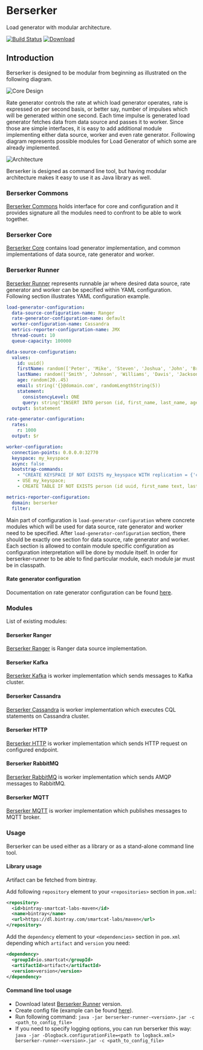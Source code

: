 # Berserker

Load generator with modular architecture.

[![Build Status](https://travis-ci.org/smartcat-labs/berserker.svg?branch=master)](https://travis-ci.org/smartcat-labs/berserker)
[ ![Download](https://api.bintray.com/packages/smartcat-labs/maven/berserker/images/download.svg) ](https://bintray.com/smartcat-labs/maven/berserker/_latestVersion)

## Introduction

Berserker is designed to be modular from beginning as illustrated on the following diagram.

![Core Design](images/core-design.png)

Rate generator controls the rate at which load generator operates, rate is expressed on per second basis, or better say, number of impulses which will be generated within one second. Each time impulse is generated load generator fetches data from data source and passes it to worker. Since those are simple interfaces, it is easy to add additional module implementing either data source, worker and even rate generator.
Following diagram represents possible modules for Load Generator of which some are already implemented.

![Architecture](images/architecture.png)

Berserker is designed as command line tool, but having modular architecture makes it easy to use it as Java library as well.

### Berserker Commons

[Berserker Commons](berserker-commons) holds interface for core and configuration and it provides signature all the modules need to confront to be able to work together.

### Berserker Core

[Berserker Core](berserker-core) contains load generator implementation, and common implementations of data source, rate generator and worker.

### Berserker Runner

[Berserker Runner](berserker-runner) represents runnable jar where desired data source, rate generator and worker can be specified within YAML configuration.
Following section illustrates YAML configuration example.

```yaml
load-generator-configuration:
  data-source-configuration-name: Ranger
  rate-generator-configuration-name: default
  worker-configuration-name: Cassandra
  metrics-reporter-configuration-name: JMX
  thread-count: 10
  queue-capacity: 100000

data-source-configuration:
  values:
    id: uuid()
    firstName: random(['Peter', 'Mike', 'Steven', 'Joshua', 'John', 'Brandon'])
    lastName: random(['Smith', 'Johnson', 'Williams', 'Davis', 'Jackson', 'White', 'Lewis', 'Clark'])
    age: random(20..45)
    email: string('{}@domain.com', randomLengthString(5))
    statement:
      consistencyLevel: ONE
      query: string("INSERT INTO person (id, first_name, last_name, age, email) VALUES ({}, '{}', '{}', {}, '{}');", $id, $firstName, $lastName, $age, $email)
  output: $statement

rate-generator-configuration:
  rates:
    r: 1000
  output: $r

worker-configuration:
  connection-points: 0.0.0.0:32770
  keyspace: my_keyspace
  async: false
  bootstrap-commands:
    - "CREATE KEYSPACE IF NOT EXISTS my_keyspace WITH replication = {'class': 'SimpleStrategy', 'replication_factor': 1};"
    - USE my_keyspace;
    - CREATE TABLE IF NOT EXISTS person (id uuid, first_name text, last_name text, age int, email text, primary key (id));

metrics-reporter-configuration:
  domain: berserker
  filter:
```

Main part of configuration is `load-generator-configuration` where concrete modules which will be used for data source, rate generator and worker need to be specified. After `load-generator-configuration` section, there should be exactly one section for data source, rate generator and worker.
Each section is allowed to contain module specific configuration as configuration interpretation will be done by module itself.
In order for berserker-runner to be able to find particular module, each module jar must be in classpath.

#### Rate generator configuration

Documentation on rate generator configuration can be found [here](rate-generator-configuration.md).

### Modules

List of existing modules:

#### Berserker Ranger

[Berserker Ranger](berserker-ranger) is Ranger data source implementation.

#### Berserker Kafka

[Berserker Kafka](berserker-kafka) is worker implementation which sends messages to Kafka cluster.

#### Berserker Cassandra
[Berserker Cassandra](berserker-cassandra) is worker implementation which executes CQL statements on Cassandra cluster.

#### Berserker HTTP
[Berserker HTTP](berserker-http) is worker implementation which sends HTTP request on configured endpoint.

#### Berserker RabbitMQ
[Berserker RabbitMQ](berserker-rabbitmq) is worker implementation which sends AMQP messages to RabbitMQ.

#### Berserker MQTT
[Berserker MQTT](berserker-mqtt) is worker implementation which publishes messages to MQTT broker.

### Usage

Berserker can be used either as a library or as a stand-alone command line tool.

#### Library usage

Artifact can be fetched from bintray.

Add following `repository` element to your `<repositories>` section in `pom.xml`:

```xml
<repository>
  <id>bintray-smartcat-labs-maven</id>
  <name>bintray</name>
  <url>https://dl.bintray.com/smartcat-labs/maven</url>
</repository>
```

Add the `dependency` element to your `<dependencies>` section in `pom.xml` depending which `artifact` and `version` you need:

```xml
<dependency>
  <groupId>io.smartcat</groupId>
  <artifactId>artifact</artifactId>
  <version>version</version>
</dependency>
```

#### Command line tool usage

- Download latest [Berserker Runner](https://bintray.com/smartcat-labs/maven/berserker) version.
- Create config file (example can be found [here](berserker-runner/src/example/resources/ranger-cassandra.yml)).
- Run following command: `java -jar berserker-runner-<version>.jar -c <path_to_config_file>`
- If you need to specify logging options, you can run berserker this way: `java -jar -Dlogback.configurationFile=<path to logback.xml> berserker-runner-<version>.jar -c <path_to_config_file>`
